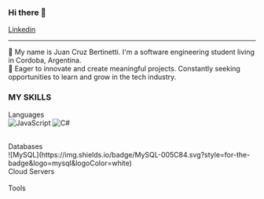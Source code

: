 ### Hi there 👋

[Linkedin](https://www.linkedin.com/in/juan-cruz-bertinetti-6372141ba/)

-----------------------------------------------------------------------------------------------------

🌱 My name is Juan Cruz Bertinetti. I'm a software engineering student living in Cordoba, Argentina.
<br>
🚀 Eager to innovate and create meaningful projects. Constantly seeking opportunities to learn and grow in the tech industry.

### MY SKILLS

  Languages
  <br>
  ![JavaScript](https://img.shields.io/badge/JavaScript-323330?style=for-the-badge&logo=javascript&logoColor=F7DF1E)
  ![C#](https://img.shields.io/badge/C%23-239120?style=for-the-badge&logo=c-sharp&logoColor=white)
  
  <br>
  Databases
  <br>
![MySQL](https://img.shields.io/badge/MySQL-005C84.svg?style=for-the-badge&logo=mysql&logoColor=white)
  
  <br>
  Cloud Servers
  <br>
  <br>
  Tools
  <br>

